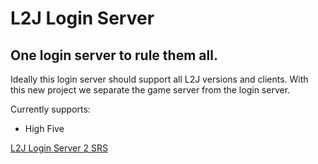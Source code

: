 # L2J Login Server
## One login server to rule them all.

Ideally this login server should support all L2J versions and clients.
With this new project we separate the game server from the login server.

Currently supports:
* High Five

[L2J Login Server 2 SRS](https://github.com/Zoey76/L2J_LoginServer/wiki/L2J-Login-Server-2-SRS)
